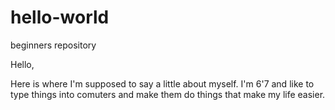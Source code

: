 # hello-world
beginners repository

Hello,

Here is where I'm supposed to say a little about myself. I'm 6'7 and like to type things into comuters and make them do things that make my life easier. 
